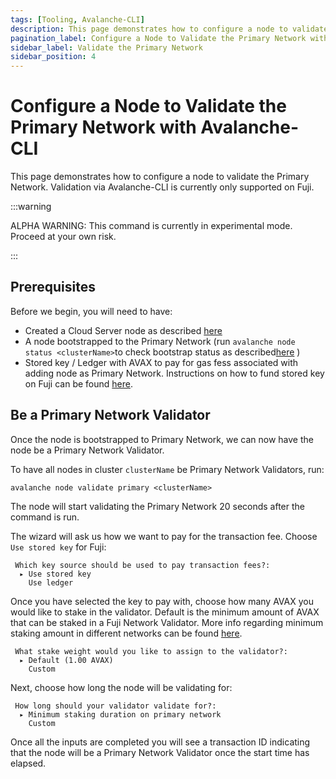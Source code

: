 ```yaml
---
tags: [Tooling, Avalanche-CLI]
description: This page demonstrates how to configure a node to validate the Avalanche Primary Network. Validation via Avalanche-CLI is currently only supported on Fuji.
pagination_label: Configure a Node to Validate the Primary Network with Avalanche-CLI 
sidebar_label: Validate the Primary Network
sidebar_position: 4
---
```

# Configure a Node to Validate the Primary Network with Avalanche-CLI 

This page demonstrates how to configure a node to validate the Primary Network. 
Validation via Avalanche-CLI is currently only supported on Fuji.

:::warning

ALPHA WARNING: This command is currently in experimental mode. Proceed at your own risk.

:::

## Prerequisites

Before we begin, you will need to have:

- Created a Cloud Server node as described [here](/docs/tooling/cli-guides/create-a-validator.md)
- A node bootstrapped to the Primary Network (run `avalanche node status <clusterName>`to check 
bootstrap status as described[here](/docs/tooling/cli-guides/create-a-validator.md#check-bootstrap-status)
)
- Stored key / Ledger with AVAX to pay for gas fess associated with adding node as Primary Network. 
Instructions on how to fund stored key on Fuji can be found [here](/build/subnet/deploy/fuji-testnet-subnet.md#funding-the-key).

## Be a Primary Network Validator

Once the node is bootstrapped to Primary Network, we can now have the node be a Primary Network 
Validator.

To have all nodes in cluster `clusterName` be Primary Network Validators, run:

```shell
avalanche node validate primary <clusterName> 
```

The node will start validating the Primary Network 20 seconds after the command is run.

The wizard will ask us how we want to pay for the transaction fee. 
Choose `Use stored key` for Fuji:

```text
 Which key source should be used to pay transaction fees?:
  ▸ Use stored key
    Use ledger
```

Once you have selected the key to pay with, choose how many AVAX you would like to stake in the 
validator. Default is the minimum amount of AVAX that can be staked in a Fuji Network Validator.
More info regarding minimum staking amount in different networks can be found [here](/nodes/validate/how-to-stake.md#fuji-testnet).

```text
 What stake weight would you like to assign to the validator?: 
  ▸ Default (1.00 AVAX)
    Custom
```

Next, choose how long the node will be validating for: 

```text
 How long should your validator validate for?: 
  ▸ Minimum staking duration on primary network
    Custom
```

Once all the inputs are completed you will see a transaction ID indicating that the node will be
a Primary Network Validator once the start time has elapsed.
